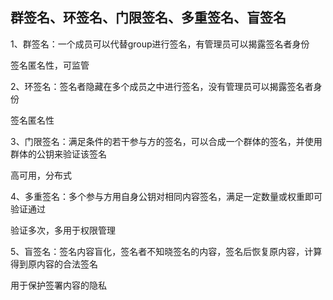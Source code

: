 ## 群签名、环签名、门限签名、多重签名、盲签名

1、群签名：一个成员可以代替group进行签名，有管理员可以揭露签名者身份

签名匿名性，可监管

2、环签名：签名者隐藏在多个成员之中进行签名，没有管理员可以揭露签名者身份

签名匿名性

3、门限签名：满足条件的若干参与方的签名，可以合成一个群体的签名，并使用群体的公钥来验证该签名

高可用，分布式

4、多重签名：多个参与方用自身公钥对相同内容签名，满足一定数量或权重即可验证通过

验证多次，多用于权限管理

5、盲签名：签名内容盲化，签名者不知晓签名的内容，签名后恢复原内容，计算得到原内容的合法签名

用于保护签署内容的隐私
